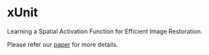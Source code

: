 # xUnit
Learning a Spatial Activation Function for Efficient Image Restoration.

Please refer our [paper](https://arxiv.org/abs/1711.06445) for more details.

